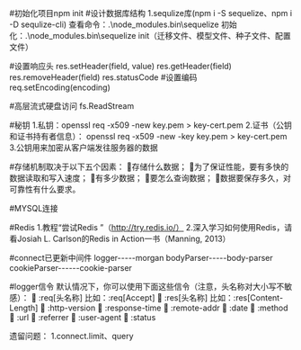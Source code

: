 #初始化项目npm init
#设计数据库结构
1.sequlize库(npm i -S sequelize、npm i -D sequlize-cli)
查看命令：.\node_modules\.bin\sequelize
初始化：.\node_modules\.bin\sequelize init（迁移文件、模型文件、种子文件、配置文件）

#设置响应头
res.setHeader(field, value)
res.getHeader(field)
res.removeHeader(field)
res.statusCode
#设置编码
req.setEncoding(encoding)

#高层流式硬盘访问
fs.ReadStream

#秘钥
1.私钥：openssl req -x509 -new key.pem > key-cert.pem
2.证书（公钥和证书持有者信息）： openssl req -x509 -new -key key.pem > key-cert.pem
3.公钥用来加密从客户端发往服务器的数据

#存储机制取决于以下五个因素：
存储什么数据；
为了保证性能，要有多快的数据读取和写入速度；
有多少数据；
要怎么查询数据；
数据要保存多久，对可靠性有什么要求。

#MYSQL连接

#Redis
1.教程“尝试Redis ”（http://try.redis.io/）
2.深入学习如何使用Redis，请看Josiah L. Carlson的Redis in Action一书（Manning, 2013）

#connect已更新中间件
logger-----morgan
bodyParser-----body-parser
cookieParser------cookie-parser


#logger信令
默认情况下，你可以使用下面这些信令（注意，头名称对大小写不敏感）：
 :req[头名称] 比如：:req[Accept]
 :res[头名称] 比如：:res[Content-Length] 
 :http-version 
 :response-time 
 :remote-addr 
 :date 
 :method 
 :url 
 :referrer 
 :user-agent 
 :status

遗留问题：
1.connect.limit、query
